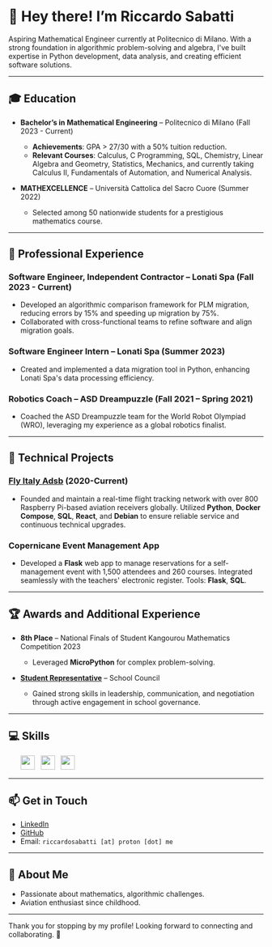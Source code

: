 # 👋 Hey there! I’m Riccardo Sabatti

Aspiring Mathematical Engineer currently at Politecnico di Milano. With a strong foundation in algorithmic problem-solving and algebra, I've built expertise in Python development, data analysis, and creating efficient software solutions.

---

## 🎓 **Education**

- **Bachelor’s in Mathematical Engineering** – Politecnico di Milano (Fall 2023 - Current)
  - **Achievements**: GPA > 27/30 with a 50% tuition reduction.
  - **Relevant Courses**: Calculus, C Programming, SQL, Chemistry, Linear Algebra and Geometry, Statistics, Mechanics, and currently taking Calculus II, Fundamentals of Automation, and Numerical Analysis.

- **MATHEXCELLENCE** – Università Cattolica del Sacro Cuore (Summer 2022)
  - Selected among 50 nationwide students for a prestigious mathematics course.

---

## 💼 **Professional Experience**

### **Software Engineer, Independent Contractor** – Lonati Spa (Fall 2023 - Current)
- Developed an algorithmic comparison framework for PLM migration, reducing errors by 15% and speeding up migration by 75%.
- Collaborated with cross-functional teams to refine software and align migration goals.

### **Software Engineer Intern** – Lonati Spa (Summer 2023)
- Created and implemented a data migration tool in Python, enhancing Lonati Spa's data processing efficiency.

### **Robotics Coach** – ASD Dreampuzzle (Fall 2021 – Spring 2021)
- Coached the ASD Dreampuzzle team for the World Robot Olympiad (WRO), leveraging my experience as a global robotics finalist.

---

## 📌 **Technical Projects**

### [Fly Italy Adsb](https://github.com/riccardosabatti/fly-italy-adsb) (2020-Current)
- Founded and maintain a real-time flight tracking network with over 800 Raspberry Pi-based aviation receivers globally. Utilized **Python**, **Docker Compose**, **SQL**, **React**, and **Debian** to ensure reliable service and continuous technical upgrades.

### Copernicane Event Management App
- Developed a **Flask** web app to manage reservations for a self-management event with 1,500 attendees and 260 courses. Integrated seamlessly with the teachers' electronic register. Tools: **Flask**, **SQL**.

---

## 🏆 **Awards and Additional Experience**

- **8th Place** – National Finals of Student Kangourou Mathematics Competition 2023
  - Leveraged **MicroPython** for complex problem-solving.
  
- **[Student Representative](https://github.com/riccardosabatti/materialista)** – School Council
  - Gained strong skills in leadership, communication, and negotiation through active engagement in school governance.

---

## 💻 **Skills**

<ul>
    <img src='https://cdn.jsdelivr.net/gh/devicons/devicon/icons/python/python-original.svg' height='28'> &nbsp
    <img src='https://cdn.jsdelivr.net/gh/devicons/devicon/icons/r/r-original.svg' height='28'> &nbsp
    <img src='https://cdn.jsdelivr.net/gh/devicons/devicon/icons/matlab/matlab-original.svg' height='28'> &nbsp
</ul>

---

## 📫 **Get in Touch**

- [LinkedIn](https://www.linkedin.com/in/riccardosabatti/)
- [GitHub](https://github.com/riccardosabatti)
- Email: `riccardosabatti [at] proton [dot] me`

---

## 🌱 **About Me**

- Passionate about mathematics, algorithmic challenges.
- Aviation enthusiast since childhood.

---

Thank you for stopping by my profile! Looking forward to connecting and collaborating. 🚀











